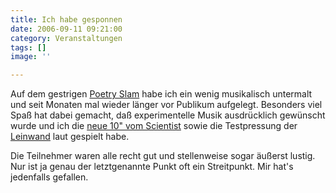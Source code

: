 ```yaml
---
title: Ich habe gesponnen
date: 2006-09-11 09:21:00
category: Veranstaltungen
tags: []
image: ''

---
```


Auf dem gestrigen [Poetry Slam](http://www.planetslam.de/) habe ich ein wenig musikalisch untermalt und seit Monaten mal wieder länger vor Publikum aufgelegt. Besonders viel Spaß hat dabei gemacht, daß experimentelle Musik ausdrücklich gewünscht wurde und ich die [neue 10" vom Scientist](http://www.e-q-x.net/) sowie die Testpressung der [Leinwand](http://www.misantropolis.de/2006/09/test-one-two) laut gespielt habe.  

  

Die Teilnehmer waren alle recht gut und stellenweise sogar äußerst lustig. Nur ist ja genau der letztgenannte Punkt oft ein Streitpunkt. Mir hat's jedenfalls gefallen.
